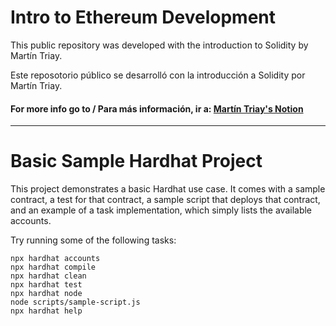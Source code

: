 # Intro to Ethereum Development

This public repository was developed with the introduction to Solidity by Martín Triay.

Este reposotorio público se desarrolló con la introducción a Solidity por Martín Triay.

#### For more info go to / Para más información, ir a: <a href="https://intro-ethereum.marto.lol/">Martín Triay's Notion</a>
_________________________________________________________________________________________________________

# Basic Sample Hardhat Project

This project demonstrates a basic Hardhat use case. It comes with a sample contract, a test for that contract, a sample script that deploys that contract, and an example of a task implementation, which simply lists the available accounts.

Try running some of the following tasks:

```shell
npx hardhat accounts
npx hardhat compile
npx hardhat clean
npx hardhat test
npx hardhat node
node scripts/sample-script.js
npx hardhat help
```
